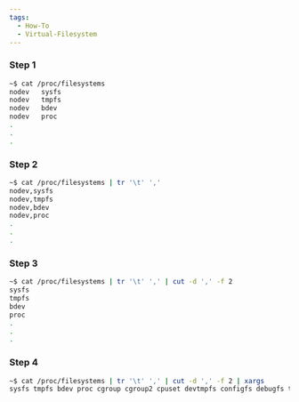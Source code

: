 ```yaml
---
tags:
  - How-To
  - Virtual-Filesystem
---
```


### **Step 1**

```bash
~$ cat /proc/filesystems
nodev   sysfs
nodev   tmpfs
nodev   bdev
nodev   proc
.
.
.
```

### **Step 2**

```bash
~$ cat /proc/filesystems | tr '\t' ','
nodev,sysfs
nodev,tmpfs
nodev,bdev
nodev,proc
.
.
.
```

### **Step 3**

```bash
~$ cat /proc/filesystems | tr '\t' ',' | cut -d ',' -f 2
sysfs
tmpfs
bdev
proc
.
.
.
```

### **Step 4**

```bash
~$ cat /proc/filesystems | tr '\t' ',' | cut -d ',' -f 2 | xargs
sysfs tmpfs bdev proc cgroup cgroup2 cpuset devtmpfs configfs debugfs tracefs securityfs sockfs bpf pipefs ramfs hugetlbfs devpts ext3 ext2 ext4 squashfs vfat ecryptfs fuseblk fuse fusectl efivarfs mqueue pstore btrfs autofs binfmt_misc
```
